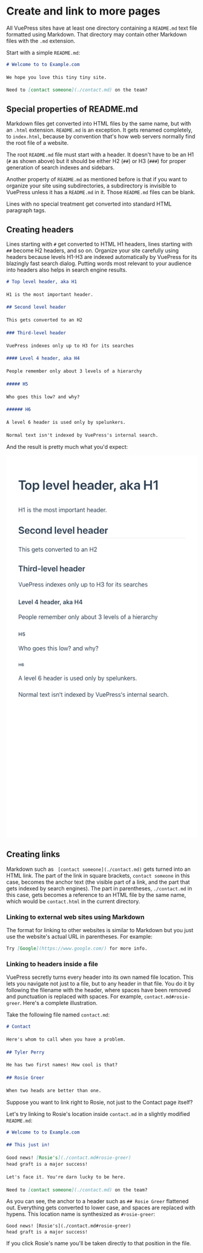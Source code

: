 # Create and link to more pages 


All VuePress sites have at least one directory containing a `README.md` text file
formatted using Markdown. That directory may contain other Markdown files with the 
`.md` extension. 

Start with a simple `README.md`:

```markdown
# Welcome to to Example.com

We hope you love this tiny tiny site.

Need to [contact someone](./contact.md) on the team?
```

## Special properties of README.md

Markdown files get converted into HTML files by the same name, but with an `.html` extension.
`README.md` is an exception. It gets renamed completely, to `index.html`, because by convention that's
how web servers normally find the root file of a website.

The root `README.md` file must start with a header. It doesn't have to be an H1 (`#` as shown above) but it should
be either H2  (`##`) or H3  (`###`) for proper generation of search indexes and sidebars.

Another property of `README.md` as mentioned before is that if you want to organize
your site using subdirectories, a subdirectory is invisible to VuePress unless it has a `README.md` 
in it. Those `README.md` files can be blank.

Lines with no special treatment get converted into standard HTML paragraph tags.

## Creating headers 

Lines starting with `#` get converted to HTML H1 headers, lines starting with `##` become H2 headers, and so on.
Organize your site carefully using headers because levels H1-H3 are indexed automatically by VuePress
for its blazingly fast search dialog.
Putting words most relevant to your audience into headers also helps in search engine results.

```markdown
# Top level header, aka H1

H1 is the most important header.

## Second level header

This gets converted to an H2

### Third-level header

VuePress indexes only up to H3 for its searches

#### Level 4 header, aka H4

People remember only about 3 levels of a hierarchy

##### H5

Who goes this low? and why?

###### H6

A level 6 header is used only by spelunkers.

Normal text isn't indexed by VuePress's internal search.

```

And the result is pretty much what you'd expect:

![Screenshot of header styles H1 through H6](../assets/img/markdown-headers-h1-h6.png)

## Creating links

Markdown such as ` [contact someone](./contact.md)` gets turned into an HTML link. The part 
of the link in square brackets, `contact someone` in this case, becomes the anchor text (the
visible part of a link, and the part that gets indexed by search engines). The part in 
parentheses, `./contact.md` in this case, gets becomes a reference to an HTML file by the same 
name, which would be `contact.html` in the current directory.

### Linking to external web sites using Markdown

The format for linking to other websites is similar to Markdown but you just
use the website's actual URL in parentheses. For example:

```markdown
Try [Google](https://www.google.com/) for more info.
```

### Linking to headers inside a file 

VuePress secretly turns every header into its own named file location.
This lets you navigate not just to a file, but to any header
in that file. You do it by following the filename with the header,
where spaces have been removed and punctuation is replaced with
spaces. For example, `contact.md#rosie-greer`. Here's a 
complete illustration.

Take the following file named `contact.md`:

```markdown
# Contact

Here's whom to call when you have a problem.

## Tyler Perry

He has two first names! How cool is that?

## Rosie Greer

When two heads are better than one.
```

Suppose you want to link right to Rosie, not just to the Contact page itself?

Let's try linking to Rosie's location inside `contact.md` in a slightly modified `README.md`:

```markdown
# Welcome to to Example.com

## This just in!

Good news! [Rosie's](./contact.md#rosie-greer)
head graft is a major success!

Let's face it. You're darn lucky to be here.

Need to [contact someone](./contact.md) on the team?
```

As you can see, the anchor to a header such as `## Rosie Greer` flattened out. 
Everything gets converted to lower case, and spaces are replaced with hypens.
This location name is synthesized as `#rosie-greer`:

```
Good news! [Rosie's](./contact.md#rosie-greer)
head graft is a major success!
```

If you click Rosie's name you'll
be taken directly to that position in the file.

<!--
```
┌── README.md
├── about.md
├── chapter1.md
├── chapter2.md
└── .vuepress/
```

If you have sections consisting of more than one file, it's very 
useful to put them in subdirectories. Each subdirectory must
contain a `README.md` of its own. 
 
```
┌── README.md
├── chapter1.md
├── chapter2.md
└── chapter3/
        ├── README.md
        ├── article1.md
        └── article2.md
```

## Change home page behavior with YAML

### Obtain a hero image

* Obtain an image file for the main home page image (called the hero image). In this example
it's called logo.png but the name and size don't matter. 

It helps to get one with
a transparent or white background if you're using the default VuePress theme
with no changes.

## Add special YAML instructions for the home README.md

The root `README.md` page can be customized extensively by adding 
special configuration text in YAML format.

The parts in between `---` lines are called [YAML](../yaml/adding-yaml.md). They do not display directly but
they contain site settings. The site's content appears after the second `---`, so in this case it's
a level 2 header that says `Secondary title-less important thatn heroText`.

```yaml
---
# Specify this is the home page 
# (and therefore uses the Home.vue template)
home: true
# Put a big centered H1 in the middle of the page
heroText: Main title of your site

# Image for the center of the home page
heroImage: /logo.png

# Explain what the site is all about
tagline: Catchy description of site

# Text for the big green button:
actionText: See our Menu →

# Page big green button should link to. 
actionLink: ./menu.md
---
## Secondary title-less important thtn heroText

And regular text goes here.
```

## Add a title, mobile menu, and search

The site's global title, search capability for header levels 1-3, and mobile
"hamburger" menu are added with `title` and `description` attributes of `config.js`.

* Create the file `/.vuepress/config.js` with contents along these lines. Windows users 
should replace forward slashes with backslashes in the preceding example directory.

```javascript
module.exports = {
  title: "Springfield Dim Sum",
  description: "Springfield's best Chinese food!"
}
```
-->

